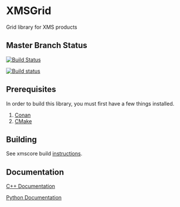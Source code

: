 XMSGrid
========
Grid library for XMS products

Master Branch Status
--------------------

[![Build Status](https://travis-ci.org/Aquaveo/xmsgrid.svg?branch=master)](https://travis-ci.org/Aquaveo/xmsgrid)

[![Build status](https://ci.appveyor.com/api/projects/status/tkgmhrs31cc4l3ph?svg=true)](https://ci.appveyor.com/project/Aquaveo/xmsgrid)

Prerequisites
--------------
In order to build this library, you must first have a few things installed.
1. [Conan](https://conan.io)
2. [CMake](https://cmake.org)

Building
--------
See xmscore build [instructions](https://github.com/Aquaveo/xmscore/wiki/Building-Libraries).

Documentation
-------------

[C++ Documentation](https://aquaveo.github.io/xmsgrid/)

[Python Documentation](https://aquaveo.github.io/xmsgrid/pydocs)
